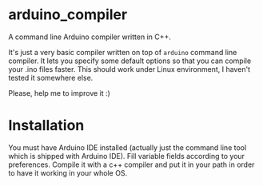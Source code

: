 # arduino_compiler
A command line Arduino compiler written in C++.

It's just a very basic compiler written on top of <code>arduino</code> command line compiler. It lets you specify some default options so that you can compile your .ino files faster.
This should work under Linux environment, I haven't tested it somewhere else.

Please, help me to improve it :)

<h1>Installation</h1>
You must have Arduino IDE installed (actually just the command line tool which is shipped with Arduino IDE).
Fill variable fields according to your preferences.
Compile it with a c++ compiler and put it in your path in order to have it working in your whole OS.
